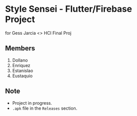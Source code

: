 # Style Sensei - Flutter/Firebase Project

for Gess Jarcia <> HCI Final Proj

## Members

1. Dollano
2. Enriquez
3. Estanislao
4. Eustaquio

## Note

- Project in progress.
- `.apk` file in the `Releases` section.
